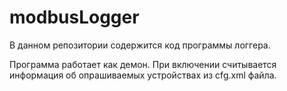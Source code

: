 # modbusLogger
В данном репозитории содержится код программы логгера.

Программа работает как демон. При включении считывается информация об опрашиваемых устройствах из cfg.xml файла.
